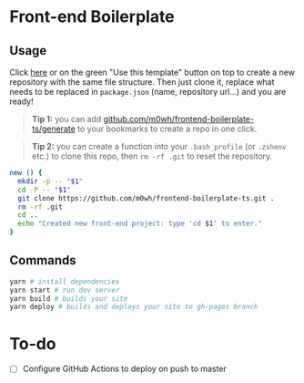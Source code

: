 # Front-end Boilerplate

## Usage

Click [here](https://github.com/m0wh/frontend-boilerplate-ts/generate) or on the green "Use this template" button on top to create a new repository with the same file structure. Then just clone it, replace what needs to be replaced in `package.json` (name, repository url...) and you are ready!

> **Tip 1:** you can add [github.com/m0wh/frontend-boilerplate-ts/generate](https://github.com/m0wh/frontend-boilerplate-ts/generate) to your bookmarks to create a repo in one click.

> **Tip 2:** you can create a function into your `.bash_profile` (or `.zshenv` etc.) to clone this repo, then `rm -rf .git` to reset the repository.
```sh
new () {
  mkdir -p -- "$1"
  cd -P -- "$1"
  git clone https://github.com/m0wh/frontend-boilerplate-ts.git .
  rm -rf .git
  cd ..
  echo "Created new front-end project: type 'cd $1' to enter."
}
```

## Commands

```sh
yarn # install dependencies
yarn start # run dev server
yarn build # builds your site
yarn deploy # builds and deploys your site to gh-pages branch
```

# To-do
- [ ] Configure GitHub Actions to deploy on push to master
